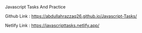 Javascript Tasks And Practice


Github Link : https://abdullahrazzaq26.github.io/Javascript-Tasks/


Netlify Link : https://javascripttasks.netlify.app/
